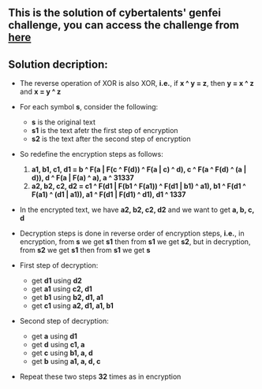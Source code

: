 ## This is the solution of cybertalents' genfei challenge, you can access the challenge from [here](https://cybertalents.com/challenges/cryptography/genfei)

## Solution decription:
* The reverse operation of XOR is also XOR, **i.e.**, if **x ^ y = z**, then **y = x ^ z** and **x = y ^ z**
* For each symbol **s**, consider the following:
    * **s** is the original text 
    * **s1** is the text afetr the first step of encryption
    * **s2** is the text after the second step of encryption
* So redefine the encryption steps as follows:
    1. **a1, b1, c1, d1 = b ^ F(a | F(c ^ F(d)) ^ F(a | c) ^ d), c ^ F(a ^ F(d) ^ (a | d)), d ^ F(a | F(a) ^ a), a ^ 31337**
    2. **a2, b2, c2, d2 = c1 ^ F(d1 | F(b1 ^ F(a1)) ^ F(d1 | b1) ^ a1), b1 ^ F(d1 ^ F(a1) ^ (d1 | a1)), a1 ^ F(d1 | F(d1) ^ d1), d1 ^ 1337**
* In the encrypted text, we have **a2, b2, c2, d2** and we want to get **a, b, c, d**
* Decryption steps is done in reverse order of encryption steps, **i.e.**,
  in encryption, from **s** we get **s1** then from **s1** we get **s2**,
  but in decryption, from **s2** we get **s1** then from **s1** we get **s**

* First step of decryption:
    * get **d1** using **d2**
    * get **a1** using **c2, d1**
    * get **b1** using **b2, d1, a1**
    * get **c1** using **a2, d1, a1, b1**
* Second step of decryption:
    * get **a** using **d1**
    * get **d** using **c1, a**
    * get **c** using **b1, a, d**
    * get **b** using **a1, a, d, c** 
* Repeat these two steps **32** times as in encryption
